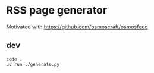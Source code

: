 # RSS page generator

Motivated with https://github.com/osmoscraft/osmosfeed

## dev

```shell
code .
uv run ./generate.py
```
